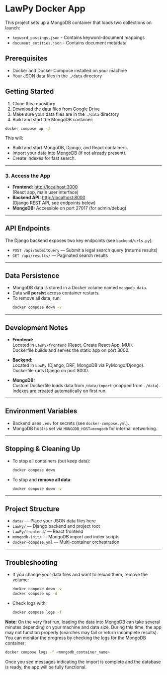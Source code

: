 # LawPy Docker App

This project sets up a MongoDB container that loads two collections on launch:
- `keyword_postings.json` - Contains keyword-document mappings 
- `document_entities.json` - Contains document metadata

## Prerequisites

- Docker and Docker Compose installed on your machine
- Your JSON data files in the `./data` directory

## Getting Started

1. Clone this repository
2. Download the data files from [Google Drive](https://drive.google.com/drive/folders/1fygz3E_k-dcF0OOcQG4MLYW35-a1Gv38)
3. Make sure your data files are in the `./data` directory 
4. Build and start the MongoDB container:

```bash
docker compose up -d
```

This will:
- Build and start MongoDB, Django, and React containers.
- Import your data into MongoDB (if not already present).
- Create indexes for fast search.

---

### 3. Access the App

- **Frontend:** [http://localhost:3000](http://localhost:3000)  
  (React app, main user interface)
- **Backend API:** [http://localhost:8000](http://localhost:8000)  
  (Django REST API, see endpoints below)
- **MongoDB:** Accessible on port 27017 (for admin/debug)

---

## API Endpoints

The Django backend exposes two key endpoints (see `backend/urls.py`):

- `POST /api/SubmitQuery` — Submit a legal search query (returns results)
- `GET /api/results/` — Paginated search results


---

## Data Persistence

- MongoDB data is stored in a Docker volume named `mongodb_data`.
- Data will **persist** across container restarts.
- To remove all data, run:  
  ```bash
  docker compose down -v
  ```

---

## Development Notes

- **Frontend:**  
  Located in `LawPy/frontend` (React, Create React App, MUI).  
  Dockerfile builds and serves the static app on port 3000.

- **Backend:**  
  Located in `LawPy` (Django, DRF, MongoDB via PyMongo/Djongo).  
  Dockerfile runs Django on port 8000.

- **MongoDB:**  
  Custom Dockerfile loads data from `/data/import` (mapped from `./data`).  
  Indexes are created automatically on first run.

---

## Environment Variables

- Backend uses `.env` for secrets (see `docker-compose.yml`).
- MongoDB host is set via `MONGODB_HOST=mongodb` for internal networking.

---

## Stopping & Cleaning Up

- To stop all containers (but keep data):  
  ```bash
  docker compose down
  ```
- To stop and **remove all data**:  
  ```bash
  docker compose down -v
  ```

---

## Project Structure

- `data/` — Place your JSON data files here
- `LawPy/` — Django backend and project root
- `LawPy/frontend/` — React frontend
- `mongodb-init/` — MongoDB import and index scripts
- `docker-compose.yml` — Multi-container orchestration

---

## Troubleshooting

- If you change your data files and want to reload them, remove the volume:
  ```bash
  docker compose down -v
  docker compose up -d
  ```
- Check logs with:
  ```bash
  docker compose logs -f
  ```

**Note:** On the very first run, loading the data into MongoDB can take several minutes depending on your machine and data size. During this time, the app may not function properly (searches may fail or return incomplete results). You can monitor the progress by checking the logs for the MongoDB container:

```bash
docker compose logs -f <mongodb_container_name>
```

Once you see messages indicating the import is complete and the database is ready, the app will be fully functional.